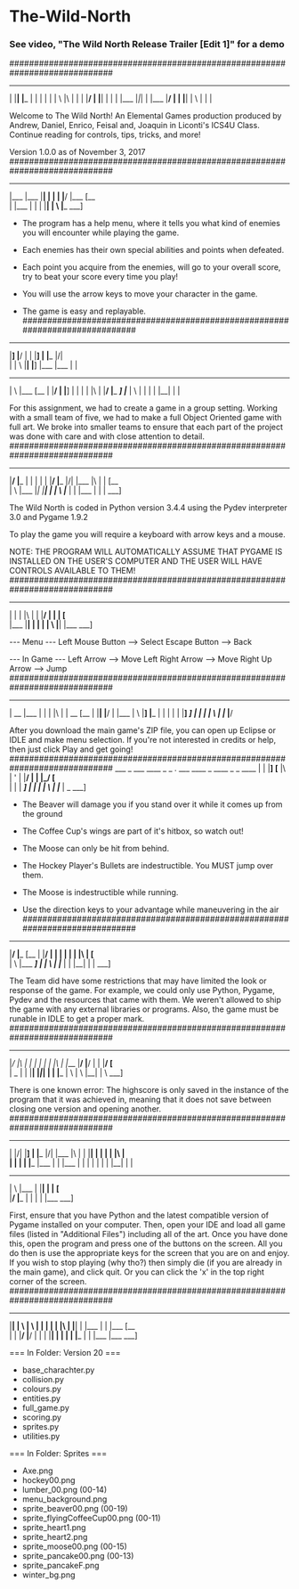 # The-Wild-North

### See video, "The Wild North Release Trailer [Edit 1]" for a demo

#############################################################################
___ _  _ ____    _ _ _ _ _    ___     _  _ ____ ____ ___ _  _ 
 |  |__| |___    | | | | |    |  \    |\ | |  | |__/  |  |__| 
 |  |  | |___    |_|_| | |___ |__/    | \| |__| |  \  |  |  | 
                                                              

Welcome to The Wild North! An Elemental Games production produced by Andrew, 
Daniel, Enrico, Feisal and, Joaquin in Liconti's ICS4U Class. Continue 
reading for controls, tips, tricks, and more!

 
Version 1.0.0 as of November 3, 2017
#############################################################################
____ ____ ____ ___ _  _ ____ ____ ____ 
|___ |___ |__|  |  |  | |__/ |___ [__  
|    |___ |  |  |  |__| |  \ |___ ___] 
                                       

- The program has a help menu, where it tells you what kind of enemies you will
  encounter while playing the game.

- Each enemies has their own special abilities and points when defeated.

- Each point you acquire from the enemies, will go to your overall score, try 
  to beat your score every time you play!

- You will use the arrow keys to move your character in the game.

- The game is easy and replayable.
#############################################################################
___  ____ ____ ___  _    ____ _  _              
|__] |__/ |  | |__] |    |___ |\/|              
|    |  \ |__| |__] |___ |___ |  |              
                                                
___  ____ ____ ____ ____ _ ___  ___ _ ____ _  _ 
|  \ |___ [__  |    |__/ | |__]  |  | |  | |\ | 
|__/ |___ ___] |___ |  \ | |     |  | |__| | \| 
                                                

For this assignment, we had to create a game in a group setting. Working with
a small team of five, we had to make a full Object Oriented game with full 
art. We broke into smaller teams to ensure that each part of the project was
done with care and with close attention to detail.
#############################################################################
____ ____ ____ _  _ _ ____ ____ _  _ ____ _  _ ___ ____ 
|__/ |___ |  | |  | | |__/ |___ |\/| |___ |\ |  |  [__  
|  \ |___ |_\| |__| | |  \ |___ |  | |___ | \|  |  ___] 
                                                        

The Wild North is coded in Python version 3.4.4 using the Pydev interpreter 
3.0 and Pygame 1.9.2

To play the game you will require a keyboard with arrow keys and a mouse.

NOTE: THE PROGRAM WILL AUTOMATICALLY ASSUME THAT PYGAME IS INSTALLED ON THE 
      USER'S COMPUTER AND THE USER WILL HAVE CONTROLS AVAILABLE TO THEM!
#############################################################################
____ ____ _  _ ___ ____ ____ _    ____ 
|    |  | |\ |  |  |__/ |  | |    [__  
|___ |__| | \|  |  |  \ |__| |___ ___] 
                                       
--- Menu ---
Left Mouse Button --> Select
Escape Button --> Back

--- In Game ---
Left Arrow --> Move Left
Right Arrow --> Move Right
Up Arrow --> Jump
#############################################################################
____ ____ ___ ___ _ _  _ ____    ____ ___ ____ ____ ___ ____ ___  
| __ |___  |   |  | |\ | | __    [__   |  |__| |__/  |  |___ |  \ 
|__] |___  |   |  | | \| |__]    ___]  |  |  | |  \  |  |___ |__/ 
                                                                  

After you download the main game's ZIP file, you can open up Eclipse or IDLE 
and make menu selection. If you're not interested in credits or help, then 
just click Play and get going!
#############################################################################
___ _ ___  ____    _  _ .    ___ ____ _ ____ _  _ ____ 
 |  | |__] [__     |\ | '     |  |__/ | |    |_/  [__  
 |  | |    ___]    | \|       |  |  \ | |___ | \_ ___] 
                                                       

- The Beaver will damage you if you stand over it while it comes up from the 
  ground

- The Coffee Cup's wings are part of it's hitbox, so watch out!

- The Moose can only be hit from behind.

- The Hockey Player's Bullets are indestructible. You MUST jump over them.

- The Moose is indestructible while running.

- Use the direction keys to your advantage while maneuvering in the air
#############################################################################
____ ____ ____ ___ ____ _ ____ ___ _ ____ _  _ ____ 
|__/ |___ [__   |  |__/ | |     |  | |  | |\ | [__  
|  \ |___ ___]  |  |  \ | |___  |  | |__| | \| ___] 
                                                    

The Team did have some restrictions that may have limited the look or 
response of the game. For example, we could only use Python, Pygame, Pydev 
and the resources that came with them. We weren't allowed to ship the game 
with any external libraries or programs. Also, the game must be runable in 
IDLE to get a proper mark.
#############################################################################
_  _ _  _ ____ _ _ _ _  _    ____ ____ ____ ____ ____ ____ 
|_/  |\ | |  | | | | |\ |    |___ |__/ |__/ |  | |__/ [__  
| \_ | \| |__| |_|_| | \|    |___ |  \ |  \ |__| |  \ ___] 
                                                           

There is one known error: The highscore is only saved in the instance of the
program that it was achieved in, meaning that it does not save between
closing one version and opening another.
#############################################################################
_ _  _ ___  _    ____ _  _ ____ _  _ ___ ____ ___ _ ____ _  _    
| |\/| |__] |    |___ |\/| |___ |\ |  |  |__|  |  | |  | |\ |    
| |  | |    |___ |___ |  | |___ | \|  |  |  |  |  | |__| | \|    
                                                                 
___  ____ ___ ____ _ _    ____                                   
|  \ |___  |  |__| | |    [__                                    
|__/ |___  |  |  | | |___ ___]                                   
                                         

First, ensure that you have Python and the latest compatible version of 
Pygame installed on your computer. Then, open your IDE and load all game 
files (listed in "Additional Files") including all of the art. Once you have 
done this, open the program and press one of the buttons on the screen. All 
you do then is use the appropriate keys for the screen that you are on and 
enjoy. If you wish to stop playing (why tho?) then simply die (if you are 
already in the main game), and click quit. Or you can click the 'x' in the 
top right corner of the screen.
#############################################################################
____ ___  ___  _ ___ _ ____ _  _ ____ _       ____ _ _    ____ ____ 
|__| |  \ |  \ |  |  | |  | |\ | |__| |       |___ | |    |___ [__  
|  | |__/ |__/ |  |  | |__| | \| |  | |___    |    | |___ |___ ___] 
                                                                    
=== In Folder: Version 20 ===
- base_charachter.py
- collision.py
- colours.py
- entities.py
- full_game.py
- scoring.py
- sprites.py
- utilities.py

=== In Folder: Sprites ===
- Axe.png
- hockey00.png
- lumber_00.png (00-14)
- menu_background.png
- sprite_beaver00.png (00-19)
- sprite_flyingCoffeeCup00.png (00-11)
- sprite_heart1.png
- sprite_heart2.png
- sprite_moose00.png (00-15)
- sprite_pancake00.png (00-13)
- sprite_pancakeF.png
- winter_bg.png
